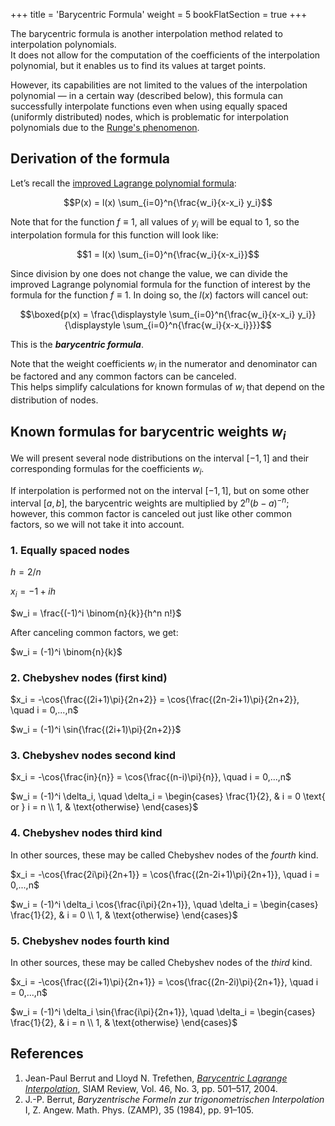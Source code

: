 +++
title = 'Barycentric Formula'
weight = 5
bookFlatSection = true
+++

The barycentric formula is another interpolation method related to interpolation polynomials.\
It does not allow for the computation of the coefficients of the interpolation polynomial, but it enables us to find its values at target points.

However, its capabilities are not limited to the values of the interpolation polynomial — in a certain way (described below), this formula can successfully interpolate functions even when using equally spaced (uniformly distributed) nodes, which is problematic for interpolation polynomials due to the [Runge's phenomenon](https://en.wikipedia.org/wiki/Runge%27s_phenomenon).

## Derivation of the formula

Let’s recall the [improved Lagrange polynomial formula](../polynomials/imp_lagrange.md):

$$P(x) = l(x) \sum_{i=0}^n{\frac{w_i}{x-x_i} y_i}$$

Note that for the function $f \equiv 1$, all values of $y_i$ will be equal to 1, so the interpolation formula for this function will look like:

$$1 = l(x) \sum_{i=0}^n{\frac{w_i}{x-x_i}}$$

Since division by one does not change the value, we can divide the improved Lagrange polynomial formula for the function of interest by the formula for the function $f \equiv 1$. In doing so, the $l(x)$ factors will cancel out:

$$\boxed{p(x) = \frac{\displaystyle \sum_{i=0}^n{\frac{w_i}{x-x_i} y_i}}{\displaystyle \sum_{i=0}^n{\frac{w_i}{x-x_i}}}}$$

This is the ***barycentric formula***.

Note that the weight coefficients $w_i$ in the numerator and denominator can be factored and any common factors can be canceled.\
This helps simplify calculations for known formulas of $w_i$ that depend on the distribution of nodes.

## Known formulas for barycentric weights $w_i$

We will present several node distributions on the interval $[-1, 1]$ and their corresponding formulas for the coefficients $w_i$.

If interpolation is performed not on the interval $[-1, 1]$, but on some other interval $[a, b]$, the barycentric weights are multiplied by $2^n(b-a)^{-n}$; however, this common factor is canceled out just like other common factors, so we will not take it into account.

### 1. Equally spaced nodes

$h = 2/n$

$x_i = -1 + ih$

$w_i = \frac{(-1)^i \binom{n}{k}}{h^n n!}$

After canceling common factors, we get:

$w_i = (-1)^i \binom{n}{k}$

### 2. Chebyshev nodes (first kind)

$x_i = -\cos{\frac{(2i+1)\pi}{2n+2}} = \cos{\frac{(2n-2i+1)\pi}{2n+2}}, \quad i = 0,...,n$

$w_i = (-1)^i \sin{\frac{(2i+1)\pi}{2n+2}}$

### 3. Chebyshev nodes second kind

$x_i = -\cos{\frac{in}{n}} = \cos{\frac{(n-i)\pi}{n}}, \quad i = 0,...,n$

$w_i = (-1)^i \delta_i, \quad \delta_i =
\begin{cases}
	\frac{1}{2}, & i = 0 \text{ or } i = n \\
	1, & \text{otherwise}
\end{cases}$

### 4. Chebyshev nodes third kind

In other sources, these may be called Chebyshev nodes of the *fourth* kind.

$x_i = -\cos{\frac{2i\pi}{2n+1}} = \cos{\frac{(2n-2i+1)\pi}{2n+1}}, \quad i = 0,...,n$

$w_i = (-1)^i \delta_i \cos{\frac{i\pi}{2n+1}}, \quad \delta_i =
\begin{cases}
	\frac{1}{2}, & i = 0 \\
	1, & \text{otherwise}
\end{cases}$

### 5. Chebyshev nodes fourth kind

In other sources, these may be called Chebyshev nodes of the *third* kind.

$x_i = -\cos{\frac{(2i+1)\pi}{2n+1}} = \cos{\frac{(2n-2i)\pi}{2n+1}}, \quad i = 0,...,n$

$w_i = (-1)^i \delta_i \sin{\frac{i\pi}{2n+1}}, \quad \delta_i =
\begin{cases}
	\frac{1}{2}, & i = n \\
	1, & \text{otherwise}
\end{cases}$

## References

1. Jean-Paul Berrut and Lloyd N. Trefethen, [*Barycentric Lagrange Interpolation*](https://people.maths.ox.ac.uk/trefethen/barycentric.pdf), SIAM Review, Vol. 46, No. 3, pp. 501–517, 2004.
2. J.-P. Berrut, *Baryzentrische Formeln zur trigonometrischen Interpolation* I, Z. Angew. Math. Phys. (ZAMP), 35 (1984), pp. 91–105.
